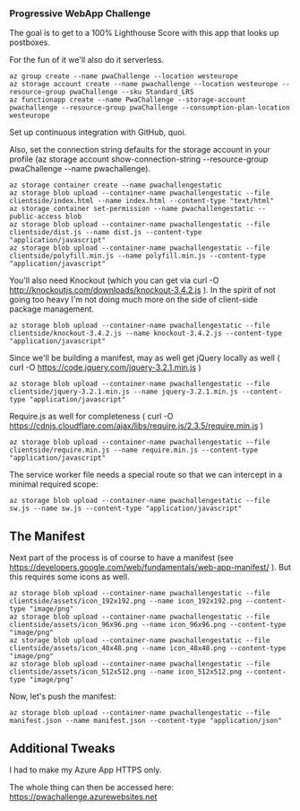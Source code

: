 ### Progressive WebApp Challenge
The goal is to get to a 100% Lighthouse Score with this app that looks up postboxes.

For the fun of it we'll also do it serverless.

	az group create --name pwaChallenge --location westeurope
	az storage account create --name pwachallenge --location westeurope --resource-group pwaChallenge --sku Standard_LRS
	az functionapp create --name PwaChallenge --storage-account pwachallenge --resource-group pwaChallenge --consumption-plan-location westeurope

Set up continuous integration with GitHub, quoi.

Also, set the connection string defaults for the storage account in your profile (az storage account show-connection-string --resource-group pwaChallenge --name pwachallenge).

	az storage container create --name pwachallengestatic
	az storage blob upload --container-name pwachallengestatic --file clientside/index.html --name index.html --content-type "text/html"
	az storage container set-permission --name pwachallengestatic --public-access blob
	az storage blob upload --container-name pwachallengestatic --file clientside/dist.js --name dist.js --content-type "application/javascript"
	az storage blob upload --container-name pwachallengestatic --file clientside/polyfill.min.js --name polyfill.min.js --content-type "application/javascript"

You'll also need Knockout (which you can get via curl -O http://knockoutjs.com/downloads/knockout-3.4.2.js ). In the spirit of not going too heavy I'm not doing much more on the side of client-side package management.

	az storage blob upload --container-name pwachallengestatic --file clientside/knockout-3.4.2.js --name knockout-3.4.2.js --content-type "application/javascript"

Since we'll be building a manifest, may as well get jQuery locally as well ( curl -O https://code.jquery.com/jquery-3.2.1.min.js )

	az storage blob upload --container-name pwachallengestatic --file clientside/jquery-3.2.1.min.js --name jquery-3.2.1.min.js --content-type "application/javascript"

Require.js as well for completeness ( curl -O https://cdnjs.cloudflare.com/ajax/libs/require.js/2.3.5/require.min.js )

	az storage blob upload --container-name pwachallengestatic --file clientside/require.min.js --name require.min.js --content-type "application/javascript"

The service worker file needs a special route so that we can intercept in a minimal required scope:

	az storage blob upload --container-name pwachallengestatic --file sw.js --name sw.js --content-type "application/javascript"

## The Manifest
Next part of the process is of course to have a manifest (see https://developers.google.com/web/fundamentals/web-app-manifest/ ). But this requires some icons as well.

	az storage blob upload --container-name pwachallengestatic --file clientside/assets/icon_192x192.png --name icon_192x192.png --content-type "image/png"
	az storage blob upload --container-name pwachallengestatic --file clientside/assets/icon_96x96.png --name icon_96x96.png --content-type "image/png"
	az storage blob upload --container-name pwachallengestatic --file clientside/assets/icon_48x48.png --name icon_48x48.png --content-type "image/png"
	az storage blob upload --container-name pwachallengestatic --file clientside/assets/icon_512x512.png --name icon_512x512.png --content-type "image/png"

Now, let's push the manifest:

	az storage blob upload --container-name pwachallengestatic --file manifest.json --name manifest.json --content-type "application/json"

## Additional Tweaks
I had to make my Azure App HTTPS only.

The whole thing can then be accessed here: https://pwachallenge.azurewebsites.net
